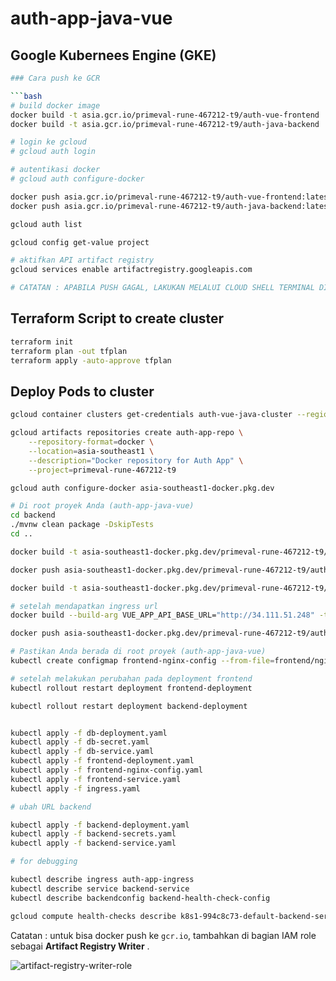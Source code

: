 # auth-app-java-vue

## Google Kubernees Engine (GKE)

```bash
### Cara push ke GCR

```bash
# build docker image
docker build -t asia.gcr.io/primeval-rune-467212-t9/auth-vue-frontend ./frontend
docker build -t asia.gcr.io/primeval-rune-467212-t9/auth-java-backend ./backend

# login ke gcloud
# gcloud auth login

# autentikasi docker
# gcloud auth configure-docker

docker push asia.gcr.io/primeval-rune-467212-t9/auth-vue-frontend:latest
docker push asia.gcr.io/primeval-rune-467212-t9/auth-java-backend:latest

gcloud auth list

gcloud config get-value project

# aktifkan API artifact registry
gcloud services enable artifactregistry.googleapis.com

# CATATAN : APABILA PUSH GAGAL, LAKUKAN MELALUI CLOUD SHELL TERMINAL DI GOOGLE CLOUD
```

## Terraform Script to create cluster

```bash
terraform init
terraform plan -out tfplan
terraform apply -auto-approve tfplan
```

## Deploy Pods to cluster

```bash
gcloud container clusters get-credentials auth-vue-java-cluster --region asia-southeast1-a --project primeval-rune-467212-t9

gcloud artifacts repositories create auth-app-repo \
    --repository-format=docker \
    --location=asia-southeast1 \
    --description="Docker repository for Auth App" \
    --project=primeval-rune-467212-t9

gcloud auth configure-docker asia-southeast1-docker.pkg.dev

# Di root proyek Anda (auth-app-java-vue)
cd backend
./mvnw clean package -DskipTests
cd ..

docker build -t asia-southeast1-docker.pkg.dev/primeval-rune-467212-t9/auth-app-repo/auth-backend:latest ./backend

docker push asia-southeast1-docker.pkg.dev/primeval-rune-467212-t9/auth-app-repo/auth-backend:latest

docker build -t asia-southeast1-docker.pkg.dev/primeval-rune-467212-t9/auth-app-repo/auth-frontend:latest ./frontend

# setelah mendapatkan ingress url
docker build --build-arg VUE_APP_API_BASE_URL="http://34.111.51.248" -t asia-southeast1-docker.pkg.dev/primeval-rune-467212-t9/auth-app-repo/auth-frontend:latest ./frontend

docker push asia-southeast1-docker.pkg.dev/primeval-rune-467212-t9/auth-app-repo/auth-frontend:latest

# Pastikan Anda berada di root proyek (auth-app-java-vue)
kubectl create configmap frontend-nginx-config --from-file=frontend/nginx.conf

# setelah melakukan perubahan pada deployment frontend
kubectl rollout restart deployment frontend-deployment

kubectl rollout restart deployment backend-deployment

```

```bash

kubectl apply -f db-deployment.yaml
kubectl apply -f db-secret.yaml
kubectl apply -f db-service.yaml
kubectl apply -f frontend-deployment.yaml
kubectl apply -f frontend-nginx-config.yaml
kubectl apply -f frontend-service.yaml
kubectl apply -f ingress.yaml

# ubah URL backend

kubectl apply -f backend-deployment.yaml
kubectl apply -f backend-secrets.yaml
kubectl apply -f backend-service.yaml
```

```bash
# for debugging

kubectl describe ingress auth-app-ingress
kubectl describe service backend-service
kubectl describe backendconfig backend-health-check-config

gcloud compute health-checks describe k8s1-994c8c73-default-backend-service-8081-e226a140 --global --project=primeval-rune-467212-t9
```

<!-- ```bash
# Install gcloud-cli (linux)
# https://cloud.google.com/sdk/docs/install-sdk
curl -O https://dl.google.com/dl/cloudsdk/channels/rapid/downloads/google-cloud-cli-linux-x86_64.tar.gz
tar -xf google-cloud-cli-linux-x86_64.tar.gz
./google-cloud-sdk/install.sh
./google-cloud-sdk/bin/gcloud init
# install komponen : kubectl
gcloud components install kubectl

# login & konfigurasi gcloud
gcloud auth login
# gcloud config set project <YOUR_PROJECT_ID>
gcloud config set project primeval-rune-467212-t9

# atau akses via online terminal : https://shell.cloud.google.com/

# buat cluster baru
# LAKUKAN DARI GOOGLE CLOUD CONSOLE (GUI)
gcloud beta container clusters create "vue-java-auth-app" \
  --project "primeval-rune-467212-t9" \
  --region "asia-southeast1" \
  --tier "standard" \
  --no-enable-basic-auth \
  --cluster-version "1.33.2-gke.1111000" \
  --release-channel "regular" \
  --machine-type "e2-micro" \
  --image-type "COS_CONTAINERD" \
  --disk-type "pd-standard" \
  --disk-size "15" \
  --metadata disable-legacy-endpoints=true \
  --num-nodes "2" \
  --logging=SYSTEM,WORKLOAD \
  --monitoring=SYSTEM,STORAGE,POD,DEPLOYMENT,STATEFULSET,DAEMONSET,HPA,JOBSET,CADVISOR,KUBELET,DCGM \
  --enable-ip-alias \
  --network "projects/primeval-rune-467212-t9/global/networks/default" \
  --subnetwork "projects/primeval-rune-467212-t9/regions/asia-southeast1/subnetworks/default" \
  --no-enable-intra-node-visibility \
  --default-max-pods-per-node "110" \
  --enable-ip-access \
  --security-posture=standard \
  --workload-vulnerability-scanning=disabled \
  --no-enable-google-cloud-access \
  --addons HorizontalPodAutoscaling,HttpLoadBalancing,GcePersistentDiskCsiDriver \
  --enable-autoupgrade \
  --enable-autorepair \
  --max-surge-upgrade 1 \
  --max-unavailable-upgrade 0 \
  --binauthz-evaluation-mode=DISABLED \
  --enable-managed-prometheus \
  --enable-shielded-nodes \
  --shielded-integrity-monitoring \
  --no-shielded-secure-boot

# dapatkan kredential cluster u/ k8s
gcloud container clusters get-credentials vue-java-auth-app --zone=asia-southeast1

# Login ke GCR terlebih dahulu
gcloud auth configure-docker

# Bangun image
# syntax:
# docker build -t gcr.io/<YOUR_PROJECT_ID>/<NAMA_IMAGE>:<TAG>   <DIREKTORI_BUILD>

# Bangun image frontend
docker build -t asia.gcr.io/primeval-rune-467212-t9/auth-app-java-vue-frontend:latest --build-arg VUE_APP_API_BASE_URL=/api ./frontend

# Push image frontend ke GCR
docker push asia.gcr.io/primeval-rune-467212-t9/auth-app-java-vue-frontend:latest

# (Jika ada Dockerfile backend di root project, atau sesuaikan path-nya)
docker build -t asia.gcr.io/primeval-rune-467212-t9/auth-app-java-vue-backend:latest ./backend # Sesuaikan path ke Dockerfile backend Anda

# Push image backend ke GCR
docker push asia.gcr.io/primeval-rune-467212-t9/auth-app-java-vue-backend:latest

# Terapkan semua file manifest ke cluster GKE Anda
kubectl apply -f k8s/

# Dapatkan Alamat IP Ingress Eksternal
kubectl get ingress auth-app-ingress

# memperbarui APP_FRONTEND_URL di secret backend agar CORS berfungsi dengan benar.
kubectl edit secret backend-secrets

# Restart Deployment Backend agar perubahan pada secret diambil oleh pod backend
kubectl rollout restart deployment backend-deployment
```
 -->

Catatan : untuk bisa docker push ke `gcr.io`, tambahkan di bagian IAM role sebagai **Artifact Registry Writer** .

![artifact-registry-writer-role](./img/artifact-registry-writer-role.png)

<!-- ## Demonstrasi

![video-demonstrasi](./img/demo.gif)

## Cara Menjalankan (Minikube k8s)

```bash
# memulai service minikube
minikube start

# lakukan dari root folder
# memulai pods
minikube kubectl -- apply -f k8s/

# lihat url frontend (u/ akses dari browser)
minikube service frontend-service
```

## PENTING DIBACA SUPAYA BISA KOMUNIKASI ANTAR PODS

Kuncinya ada 2 :

1. Backend mengizinkan akses frontend (CORS)
2. Frontend hit endpoint API yang benar

### Cara mencapai **Kunci 1**

**Langkah 0** : dapatkan IP dari minikube

```bash
minikube ip
```

**Langkah 1** : Atur IP frontend-service agar sama dengan IP minikube + set port statis (NodePort)

caranya? gunakan `type:NodePort` dan atur nilai `nodePort` pada `frontend-service.yml`

```yml
apiVersion: v1
kind: Service
metadata:
  name: frontend-service
spec:
  type: NodePort
  selector:
    app: frontend
  ports:
    - protocol: TCP
      port: 80 # Port service Kubernetes
      targetPort: 80 # Port container Nginx
      nodePort: 30080 # Port untuk akses dari browser
```

**Langkah 2** : Atur CORS origin policy di sisi backend

pada `backend-deployment.yml` simpan:

```yml
env:
- name: APP_FRONTEND_URL
    valueFrom:
    secretKeyRef:
        name: backend-secrets
        key: APP_FRONTEND_URL # Ambil URL frontend dari Secret
```

`backend-secret.yml`

```yml
stringData:
  APP_FRONTEND_URL: "http://192.168.49.2:30080" 
  # 192.168.49.2 : IP dari minikube (jalankan command `minikube ip` di terminal)
  # 30080: NodePort (diatur statis di frontend-service.yml)
```

info : `APP_FRONTEND_URL` akan di-set: `app.frontend.url=${APP_FRONTEND_URL}` pada `application.properties` untuk kemudian dipanggil ke `SecurityConfig.java` :

```java
@Value("${app.frontend.url}")
    private String frontendUrl;
    
    @Bean
    public CorsFilter corsFilter() {
        // ...
        config.addAllowedOrigin(frontendUrl); // Your Vue.js dev server
        // ...
    }
```

### Cara mencapai **Kunci 2**

**Langkah 1** : Pastikan endpoint yang akan di-hit dari frontend sesuai dengan controller di backend.

- login

```js
// ingat bahwa : IP minikube : http://192.168.49.2
// maka akan hit ke : http://192.168.49.2/api/auth/login
const response = await axios.post(`${process.env.VUE_APP_API_BASE_URL}/api/auth/login`, {
    username: this.username,
    password: this.password
});
```

- register

```js
// hit ke http://192.168.49.2/api/auth/register
const response = await axios.post(`${process.env.VUE_APP_API_BASE_URL}/api/auth/register`, {
    username: this.username,
    password: this.password
});
```

- dashboard

```js
// hit ke http://192.168.49.2/api/dashboard
const response = await axios.get(`${process.env.VUE_APP_API_BASE_URL}/api/dashboard`, {
    headers: {
    Authorization: `Bearer ${token}` // Send the JWT token in the header
    }
});
```

- controller backend

```java
@RequestMapping("/api/auth")
public class AuthController {
    // ...
    @PostMapping("/register")
    // ...
    @PostMapping("/login")
    // ...
}

@RequestMapping("/api/dashboard")
public class DashboardController {
    // ...
}
```

info : menerapkan `VUE_APP_API_BASE_URL` di `env` pada `backend-deployment.yaml` akan SIA-SIA karena nilainya tidak akan terpanggil di kode `javascript`.

```yaml
env: # Variabel lingkungan build-time sekarang adalah variabel runtime yang di-inject di deployment
    - name: VUE_APP_API_BASE_URL # Atau nama variabel lingkungan yang digunakan frontend Anda
    value: "http://backend-service:8081" # URL internal ke backend service
```

**Langkah 2** : atur ingress controller di `ingress.yaml` sehingga request dari localhost dengan endpoint `/` akan diteruskan ke frontend-service, sedangkan endpoint `/api` akan diteruskan ke `backend-service`

```yaml
- host: localhost # Ganti dengan domain Anda jika ada
      http:
        paths:
        # Semua request yang cocok dengan /api akan diteruskan ke backend-service
        - path: /api
          pathType: Prefix
          backend:
            service:
              name: backend-service # Nama Service Kubernetes untuk backend Anda
              port:
                number: 8081 # Port yang diekspos oleh Service backend (sesuai server.port di Spring Boot)

        # Semua request yang tidak cocok dengan /api akan diteruskan ke frontend-service
        - path: /
          pathType: Prefix # Akan cocok dengan semua path
          backend:
            service:
              name: frontend-service # Nama Service Kubernetes untuk frontend Anda
              port:
                number: 80 # Port yang diekspos oleh Service frontend (Nginx di kontainer frontend)
```

## Catatan singkat (minikube k8s)

```bash
# melihat info pods
minikube kubectl -- get pods -w

# berhentikan pods
minikube kubectl -- delete -f k8s/

# lihat log dari pods
minikube kubectl -- logs [nama-pods]

# eksekusi ke dalam pods
minikube kubectl -- exec -it [nama-pods] -- [command]

# contoh:
# minikube kubectl -- get pods
# OUTPUT:
    # NAME                                   READY   STATUS              RESTARTS   AGE
    # backend-deployment-6f6ffccff7-bfr5j    1/1     Running             0          109s
    # db-deployment-c6997d66f-pr9lp          1/1     Running             0          109s
    # frontend-deployment-5696f8968f-n6pp4   0/1     ContainerCreating   0          109s
# minikube kubectl -- exec -it db-deployment-c6997d66f-pr9lp -- psql -U auth_user -d auth_db
# OUTPUT:
    # psql (17.5 (Debian 17.5-1.pgdg120+1))
    # Type "help" for help.

    # auth_db=#

# cek IP minikube
minikube ip

# akses dashboard
minikube dashboard
```

## Catatan Singkat build ulang docker image & push ulang ke Dockerhub (registry)

```bash
# masuk ke folder /frontend/
docker build -t bostang/auth-app-java-vue-frontend:latest .
docker push bostang/auth-app-java-vue-frontend:latest
``` -->
